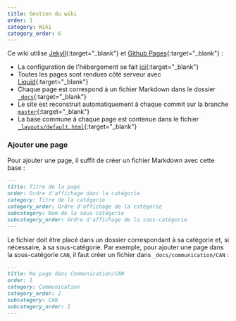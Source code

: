 ```yaml
---
title: Gestion du wiki
order: 1
category: Wiki
category_order: 6
---
```


Ce wiki utilise [Jekyll](https://jekyllrb.com/){:target="_blank"} et [Github Pages](https://pages.github.com/){:target="_blank"} :
- La configuration de l'hébergement se fait [ici](https://github.com/RobotechNancy/robotechnancy.github.io/settings/pages){:target="_blank"}
- Toutes les pages sont rendues côté serveur avec [Liquid](https://shopify.github.io/liquid/){:target="_blank"}
- Chaque page est correspond à un fichier Markdown dans le dossier [`_docs`](https://github.com/RobotechNancy/robotechnancy.github.io/tree/master/_docs){:target="_blank"}
- Le site est reconstruit automatiquement à chaque commit sur la branche [`master`](https://github.com/RobotechNancy/robotechnancy.github.io){:target="_blank"}
- La base commune à chaque page est contenue dans le fichier [`_layouts/default.html`](https://github.com/RobotechNancy/robotechnancy.github.io/blob/master/_layouts/default.html){:target="_blank"}

### Ajouter une page

Pour ajouter une page, il suffit de créer un fichier Markdown avec cette base :
```markdown
---
title: Titre de la page
order: Ordre d'affichage dans la catégorie
category: Titre de la catégorie
category_order: Ordre d'affichage de la catégorie
subcategory: Nom de la sous-catégorie
subcategory_order: Ordre d'affichage de la sous-catégorie
---
```

Le fichier doit être placé dans un dossier correspondant à sa catégorie et, si nécessaire, à sa sous-catégorie.
Par exemple, pour ajouter une page dans la sous-catégorie `CAN`, il faut créer un fichier dans `_docs/communication/CAN` :
```markdown
---
title: Ma page dans Communication/CAN
order: 1
category: Communication
category_order: 2
subcategory: CAN
subcategory_order: 1
---
```
